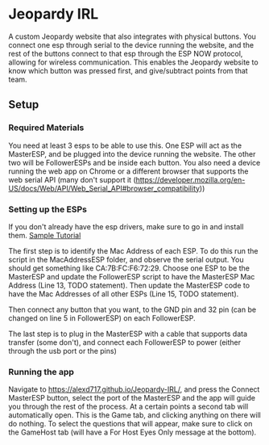 # Jeopardy IRL

A custom Jeopardy website that also integrates with physical buttons. You connect one esp through serial to the device running the website, and the rest of the buttons connect to that esp through the ESP NOW protocol, allowing for wireless communication. This enables the Jeopardy website to know which button was pressed first, and give/subtract points from that team.

## Setup

### Required Materials

You need at least 3 esps to be able to use this. One ESP will act as the MasterESP, and be plugged into the device running the website. The other two will be FollowerESPs and be inside each button.
You also need a device running the web app on Chrome or a different browser that supports the web serial API (many don't support it (https://developer.mozilla.org/en-US/docs/Web/API/Web_Serial_API#browser_compatibility))

### Setting up the ESPs

If you don't already have the esp drivers, make sure to go in and install them. [Sample Tutorial](https://randomnerdtutorials.com/install-esp32-esp8266-usb-drivers-cp210x-windows/)

The first step is to identify the Mac Address of each ESP. To do this run the script in the MacAddressESP folder, and observe the serial output. You should get something like CA:7B:FC:F6:72:29.
Choose one ESP to be the MasterESP and update the FollowerESP script to have the MasterESP Mac Address (Line 13, TODO statement). Then update the MasterESP code to have the Mac Addresses of all other ESPs (Line 15, TODO statement).

Then connect any button that you want, to the GND pin and 32 pin (can be changed on line 5 in FollowerESP) on each FollowerESP.

The last step is to plug in the MasterESP with a cable that supports data transfer (some don't), and connect each FollowerESP to power (either through the usb port or the pins)

### Running the app

Navigate to https://alexd717.github.io/Jeopardy-IRL/, and press the Connect MasterESP button, select the port of the MasterESP and the app will guide you through the rest of the process.
At a certain points a second tab will automatically open. This is the Game tab, and clicking anything on there will do nothing. To select the questions that will appear, make sure to click on the GameHost tab (will have a For Host Eyes Only message at the bottom).
